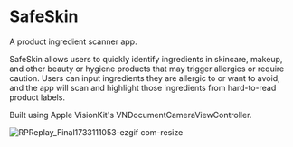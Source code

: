 # SafeSkin

A product ingredient scanner app.

SafeSkin allows users to quickly identify ingredients in skincare, makeup, and other beauty or hygiene products that may trigger allergies or require caution. Users can input ingredients they are allergic to or want to avoid, and the app will scan and highlight those ingredients from hard-to-read product labels.

Built using Apple VisionKit's VNDocumentCameraViewController.

![RPReplay_Final1733111053-ezgif com-resize](https://github.com/user-attachments/assets/9d2d6c7b-e0e4-483f-840b-348b5d002d3e)
